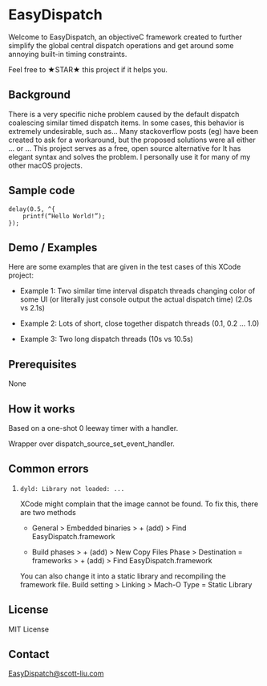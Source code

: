 # EasyDispatch

Welcome to EasyDispatch, an objectiveC framework created to further simplify the global central dispatch operations and get around some annoying built-in timing constraints.

Feel free to ★STAR★ this project if it helps you.

## Background
There is a very specific niche problem caused by the default dispatch coalescing similar timed dispatch items. In some cases, this behavior is extremely undesirable, such as...
Many stackoverflow posts (eg) have been created to ask for a workaround, but the proposed solutions were all either ... or ...
This project serves as a free, open source alternative for 
It has elegant syntax and solves the problem.
I personally use it for many of my other macOS projects.

## Sample code
```
delay(0.5, ^{
    printf(“Hello World!”);
});
```

## Demo / Examples
Here are some examples that are given in the test cases of this XCode project:

* Example 1:
Two similar time interval dispatch threads changing color of some UI (or literally just console output the actual dispatch time)
(2.0s vs 2.1s)

* Example 2:
Lots of short, close together dispatch threads
(0.1, 0.2 ... 1.0)

* Example 3:
Two long dispatch threads
(10s vs 10.5s)


## Prerequisites
None

## How it works
Based on a one-shot 0 leeway timer with a handler.

Wrapper over dispatch\_source\_set\_event\_handler.

## Common errors
1. `dyld: Library not loaded: ...`

	XCode might complain that the image cannot be found. To fix this, there are two methods
	
	* General > Embedded binaries > + (add) > Find EasyDispatch.framework
	
	* Build phases > + (add) > New Copy Files Phase > Destination = frameworks > + (add) > Find EasyDispatch.framework

	You can also change it into a static library and recompiling the framework file.
Build setting > Linking > Mach-O Type = Static Library


## License
MIT License

## Contact
EasyDispatch@scott-liu.com